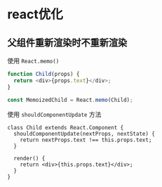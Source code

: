 # react优化

## 父组件重新渲染时不重新渲染

使用 `React.memo()`

```javascript
function Child(props) {
  return <div>{props.text}</div>;
}

const MemoizedChild = React.memo(Child);
```

使用 `shouldComponentUpdate` 方法

```tsx
class Child extends React.Component {
  shouldComponentUpdate(nextProps, nextState) {
    return nextProps.text !== this.props.text;
  }

  render() {
    return <div>{this.props.text}</div>;
  }
}
```
